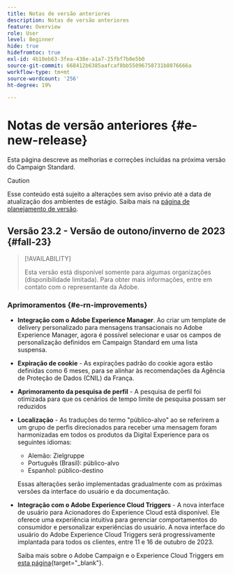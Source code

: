 ```yaml
---
title: Notas de versão anteriores
description: Notas de versão anteriores
feature: Overview
role: User
level: Beginner
hide: true
hidefromtoc: true
exl-id: 4b10eb63-3fea-438e-a1a7-25fbf7b0e5b0
source-git-commit: 668412b6385aafcaf8bb55096758731b8076666a
workflow-type: tm+mt
source-wordcount: '256'
ht-degree: 19%

---
```



# Notas de versão anteriores {#e-new-release}

Esta página descreve as melhorias e correções incluídas na próxima versão do Campaign Standard.

>[!CAUTION]
>
> Esse conteúdo está sujeito a alterações sem aviso prévio até a data de atualização dos ambientes de estágio. Saiba mais na [página de planejamento de versão](../../rn/using/release-planning.md).

## Versão 23.2 - Versão de outono/inverno de 2023 {#fall-23}

>[!AVAILABILITY]
>
>Esta versão está disponível somente para algumas organizações (disponibilidade limitada). Para obter mais informações, entre em contato com o representante da Adobe.

### Aprimoramentos {#e-rn-improvements}

* **Integração com o Adobe Experience Manager**. Ao criar um template de delivery personalizado para mensagens transacionais no Adobe Experience Manager, agora é possível selecionar e usar os campos de personalização definidos em Campaign Standard em uma lista suspensa.

* **Expiração de cookie** - As expirações padrão do cookie agora estão definidas como 6 meses, para se alinhar às recomendações da Agência de Proteção de Dados (CNIL) da França.

* **Aprimoramento da pesquisa de perfil** - A pesquisa de perfil foi otimizada para que os cenários de tempo limite de pesquisa possam ser reduzidos

* **Localização** - As traduções do termo &quot;público-alvo&quot; ao se referirem a um grupo de perfis direcionados para receber uma mensagem foram harmonizadas em todos os produtos da Digital Experience para os seguintes idiomas:

   * Alemão: Zielgruppe
   * Português (Brasil): público-alvo
   * Espanhol: público-destino

  Essas alterações serão implementadas gradualmente com as próximas versões da interface do usuário e da documentação.

* **Integração com o Adobe Experience Cloud Triggers** - A nova interface de usuário para Acionadores do Experience Cloud está disponível. Ele oferece uma experiência intuitiva para gerenciar comportamentos do consumidor e personalizar experiências do usuário. A nova interface do usuário do Adobe Experience Cloud Triggers será progressivamente implantada para todos os clientes, entre 11 e 16 de outubro de 2023.

  Saiba mais sobre o Adobe Campaign e o Experience Cloud Triggers em [esta página](https://experienceleague.adobe.com/docs/experience-cloud/triggers/overview.html){target="_blank"}.